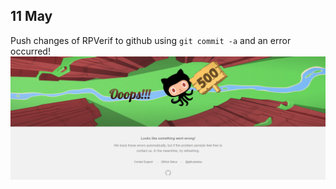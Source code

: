 ## 11 May
Push changes of RPVerif to github using `git commit -a` and an error occurred!
![ooops.png](img/May/ooops.png "an error occurred!")

